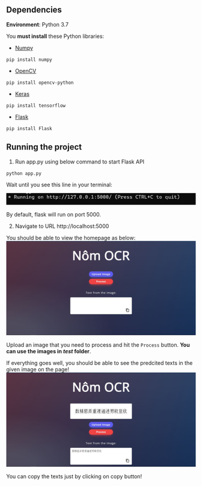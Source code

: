 ## Dependencies
**Environment**: Python 3.7

You **must install** these Python libraries:
- [Numpy](https://numpy.org/)
```
pip install numpy
```
- [OpenCV](https://github.com/opencv/opencv-python)
```
pip install opencv-python
```
- [Keras](https://keras.io/)
```
pip install tensorflow
```
- [Flask](https://flask.palletsprojects.com/en/2.0.x/)
```
pip install Flask
```
## Running the project
1. Run app.py using below command to start Flask API

```
python app.py
```

Wait until you see this line in your terminal:

![alt text](templates/0.jpg)

By default, flask will run on port 5000.

2. Navigate to URL http://localhost:5000

You should be able to view the homepage as below:
![alt text](templates/1.jpg)

Upload an image that you need to process and hit the `Process` button.
**You can use the images in *test* folder**.

If everything goes well, you should be able to see the predcited texts in the given image on the page!
![alt text](templates/2.jpg)

You can copy the texts just by clicking on copy button!